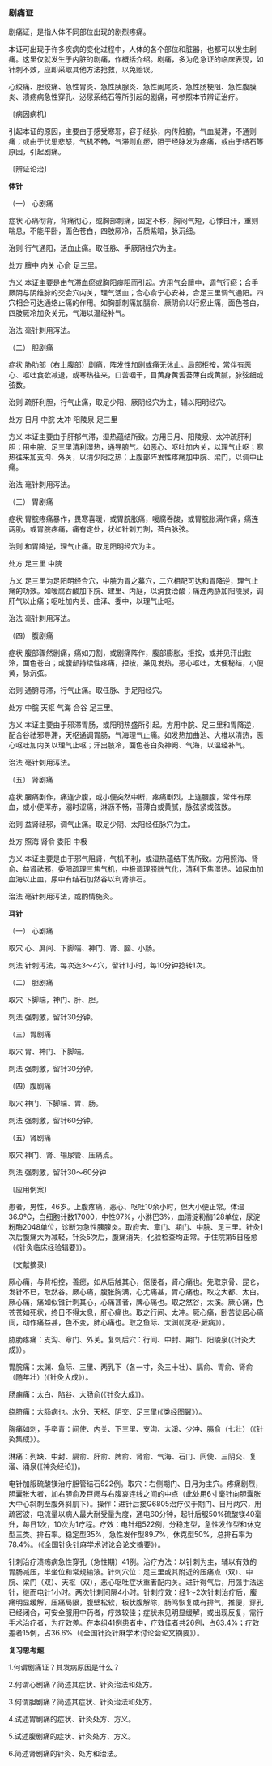 ### 剧痛证

剧痛证，是指人体不同部位出现的剧烈疼痛。

本证可出现于许多疾病的变化过程中，人体的各个部位和脏器，也都可以发生剧痛。这里仅就发生于内脏的剧痛，作概括介绍。剧痛，多为危急证的临床表现，如针刺不效，应即采取其他方法抢救，以免贻误。

心绞痛、胆绞痛、急性胃炎、急性胰腺炎、急性阑尾炎、急性肠梗阻、急性腹膜炎、溃疡病急性穿孔、泌尿系结石等所引起的剧痛，可参照本节辨证治疗。

〔病因病机〕

引起本证的原因，主要由于感受寒邪，容于经脉，内传脏腑，气血凝滞，不通则痛；或由于忧思悲怒，气机不畅，气滞则血瘀，阻于经脉发为疼痛，或由于结石等原因，引起剧痛。

〔辨证论治〕

 **体针**

（一） 心剧痛

症状  心痛彻背，背痛彻心，或胸部刺痛，固定不移，胸闷气短，心悸自汗，重则喘息，不能平卧，面色苍白，四肢厥冷，舌质紫暗，脉沉细。

治则  行气通阳，活血止痛。取任脉、手厥阴经穴为主。

处方  膻中  内关  心俞  足三里。

方义  本证主要是由气滞血瘀或胸阳痹阻而引起。方用气会膻中，调气行瘀；合手厥阴与阴维脉的交会穴内关，理气活血；合心俞宁心安神，合足三里调气通阳。四穴相合可达通络止痛的作用。如胸部刺痛加膈俞、厥阴俞以行瘀止痛，面色苍白，四肢厥冷加灸关元，气海以温经补气。

治法  毫针刺用泻法。

（二） 胆剧痛

症状  胁肋部（右上腹部）剧痛，阵发性加剧或痛无休止。局部拒按，常伴有恶心、呕吐食欲减退，或寒热往来，口苦咽干，目黄身黄舌苔薄白或黄腻，脉弦细或弦数。

治则  疏肝利胆，行气止痛，取足少阳、厥阴经穴为主，辅以阳明经穴。

处方  日月  中脘  太冲  阳陵泉  足三里

方义  本证主要由于肝郁气滞，湿热蕴结所致。方用日月、阳陵泉、太冲疏肝利胆；用中脘、足三里清利湿热，通导腑气。如恶心、呕吐加内关，以理气止呕；寒热往来加支沟、外关，以清少阳之热；上腹部阵发性疼痛加中脘、梁门，以调中止痛。

治法  毫针刺用泻法。

（三） 胃剧痛

症状  胃脘疼痛暴作，畏寒喜暖，或胃脘胀痛，嗳腐吞酸，或胃脘胀满作痛，痛连两肋，或胃脘疼痛，痛有定处，状如针刺刀割，苔白脉弦。

治则  和胃降逆，理气止痛。取足阳明经穴为主。

处方  足三里  中脘

方义  足三里为足阳明经合穴，中脘为胃之募穴，二穴相配可达和胃降逆，理气止痛的功效。如嗳腐吞酸加下脘、建里、内庭，以消食治酸；痛连两胁加阳陵泉，调肝气以止痛；呕吐加内关、曲泽、委中，以理气止呕。

治法  毫针刺用泻法。

（四） 腹剧痛

症状  腹部骤然剧痛，痛如刀割，或剧痛阵作，腹部膨胀，拒按，或并见汗出肢泠，面色苍白；或腹部持续性疼痛，拒按，兼见发热，恶心呕吐，太便秘结，小便黄，脉沉弦。

治则  通腑导滞，行气止痛。取任脉、手足阳经穴。

处方  中脘  天枢  气海  合谷  足三里。

方义  本证主要由于邪滞胃肠，或阳明热盛所引起。方用中脘、足三里和胃降逆，配合谷祛邪导滞，天枢通调胃肠，气海理气止痛。如发热加曲池、大椎以清热，恶心呕吐加内关以理气止呕；汗出肢冷，面色苍白灸神阙、气海，以温经补气。

治法  毫针刺用泻法。

（五） 肾剧痛

症状  腰痛剧作，痛连少腹，或小便突然中断，疼痛剧烈，上连腰腹，常伴有尿血，或小便浑赤，溺时涩痛，淋沥不畅，苔薄白或黄腻，脉弦紧或弦数。

治则  益肾祛邪，调气止痛。取足少阴、太阳经任脉穴为主。

处方  照海  肾俞  委阳  中极

方义  本证主要是由于邪气阻肾，气机不利，或湿热蕴结下焦所致。方用照海、肾俞、益肾祛邪，委阳疏理三焦气机，中极调理膀胱气化，清利下焦湿热。如尿血加血海以止血，尿中有结石加然谷以利肾排石。

治法  毫针刺用泻法，或酌情施灸。

**耳针**

（一） 心剧痛

取穴  心、屏间、下脚端、神门、肾、脑、小肠。

刺法  针刺泻法，每次选3〜4穴，留针1小时，每10分钟捻转1次。

（二） 胆剧痛

取穴  下脚端，神门、肝、胆。

刺法  强刺激，留针30分钟。

（三）胃剧痛

取穴  胃、神门、下脚端。

刺法  强刺激，留针30分钟。

（四）腹剧痛

取穴  神门、下脚端、胃、肠。

刺法  强刺激，留针60分钟。

（五）肾剧痛

取穴  神门、肾、输尿管、压痛点。

刺法  强刺激，留针30～60分钟

〔应用例案〕

患者，男性，46岁。上腹疼痛，恶心、呕吐10余小时，但大小便正常。体温36.9℃，白细胞计数17000，中性97%，小淋巴3%，血清淀粉酶128单位，尿淀粉酶2048单位，诊断为急性胰腺炎。取府舍、章门、期门、中脘、足三里。针灸1次后腹痛大为减轻，针灸5次后，腹痛消失，化验检查均正常。于住院第5日痊愈（《针灸临床经验辑要》）。

〔文献摘录〕

厥心痛，与背相控，善瘛，如从后触其心，伛偻者，肾心痛也。先取京骨、昆仑，发针不已，取然谷。厥心痛，腹胀胸满，心尤痛甚，胃心痛也。取之大都、太白。厥心痛，痛如似锥针刺其心，心痛甚者，脾心痛也。取之然谷，太溪。厥心痛，色苍苍如死状，终日不得太息，肝心痛也。取之行间、太冲。厥心痛，卧苦徒居心痛间，动作痛益甚，色不变，肺心痛也。取之鱼际、太渊(《灵枢·厥病》）。

胁肋疼痛：支沟、章门、外关。复刺后穴：行间、中封、期门、阳陵泉(《针灸大成》）。

胃脘痛：太渊、鱼际、三里、两乳下（各一寸，灸三十壮）、膈俞、胃俞、肾俞（随年壮）(《针灸大成》）。

肠痈痛：太白、陷谷、大肠俞(《针灸大成》)。

绕脐痛：大肠病也。水分、天枢、阴交、足三里(《类经图翼》）。

胸痛如刺，手卒青：间使、内关、下三里、支沟、太溪、少冲、膈俞（七壮）（《针灸集成》）。

淋痛：列缺、中封、膈俞、肝俞、脾俞、肾俞、气海、石门、间使、三阴交、复溜、涌泉(《神灸经论》)。

电针加服硫酸镁治疗胆管结石522例。取穴：右侧期门、日月为主穴。疼痛剧烈，胆囊胀大者，加右胆俞及巨阙与右腹哀连线之间的中点（此处用6寸毫针向胆囊胀大中心斜刺至腹外斜肌下）。操作：进针后接G6805治疗仪于期门、日月两穴，用疏密波，电流量以病人最大耐受量为度，通电60分钟，起针后服50%硫酸镁40毫升，每日1次，10次为1疗程。疗效：电针组522例，分稳定型，急性发作型和休克型三类。排石率。稳定型35%，急性发作型89.7%，休克型50%，总排石率为78.4%。（《全国针灸针麻学术讨论会论文摘要》）。

针刺治疗溃疡病急性穿孔（急性期）41例。治疗方法：以针刺为主，辅以有效的胃肠减压，半坐位和常规输液。针刺穴位：足三里或其附近的压痛点（双）、中脘、梁门（双）、天枢（双），恶心呕吐症状重者配内关。进针得气后，用强手法运针，继而电针1小时。两次针刺间隔4小时。针刺疗效：经1〜2次针刺治疗后，腹痛明显缓解，压痛局限，腹壁松软，板状腹解除，肠鸣恢复或有排气，推便，穿孔已经闭合，可安全服用中药者，疗效较佳；症状未见明显缓解，或出现反复，需行手术治疗者，为疗效差。在本组41例患者中，疗效佳者共26例，占63.4%；疗效差者15例，占36.6%（《全国针灸针麻学术讨论会论文摘要》）。

**复习思考题**

1.何谓剧痛证？其发病原因是什么？

2.何谓心剧痛？简述其症状、针灸治法和处方。

3.何谓胆剧痛？简述其症状、针灸治法和处方。

4.试述胃剧痛的症状、针灸处方、方义。

5.试述腹剧痛的症状、针灸处方、方义。

6.简述肾剧痛的针灸、处方和治法。